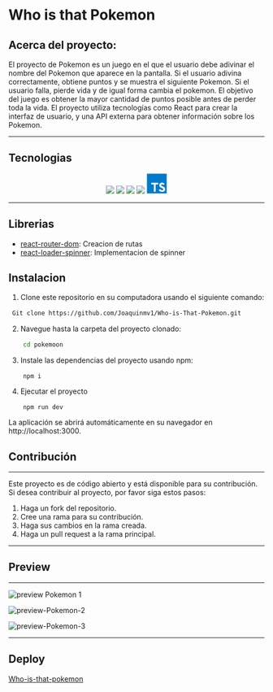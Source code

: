 # Who is that Pokemon 

## Acerca del proyecto: 
El proyecto de Pokemon es un juego en el que el usuario debe adivinar el nombre del Pokemon que aparece en la pantalla. Si el usuario adivina correctamente, obtiene puntos y se muestra el siguiente Pokemon. Si el usuario falla, pierde vida y de igual forma cambia el pokemon. El objetivo del juego es obtener la mayor cantidad de puntos posible antes de perder toda la vida. El proyecto utiliza tecnologías como React para crear la interfaz de usuario, y una API externa para obtener información sobre los Pokemon.

---

## Tecnologias
<p align="center">
<img height="40" src='https://icongr.am/devicon/html5-original.svg?size=128&color=currentColor'>
<img height="40" src='https://icongr.am/devicon/css3-original.svg?size=128&color=currentColor'>
<img height="40" src='https://icongr.am/devicon/javascript-original.svg?size=128&color=aa0909'>
<img height="40" src='https://icongr.am/devicon/react-original.svg?size=128&color=aa0909'>
<img height="40" src="https://raw.githubusercontent.com/devicons/devicon/master/icons/typescript/typescript-original.svg" /> 
</p>

---

## Librerias

* [react-router-dom](https://reactrouter.com/en/main): Creacion de rutas 
* [react-loader-spinner](https://www.npmjs.com/package/react-loader-spinner): Implementacion de spinner


## Instalacion

1. Clone este repositorio en su computadora usando el siguiente comando:
```sh
 Git clone https://github.com/Joaquinmv1/Who-is-That-Pokemon.git
```
2. Navegue hasta la carpeta del proyecto clonado:
```sh
    cd pokemoon
```
3. Instale las dependencias del proyecto usando npm:
```
    npm i
```
4. Ejecutar el proyecto
```
    npm run dev
```
La aplicación se abrirá automáticamente en su navegador en http://localhost:3000.


## Contribución 
---
Este proyecto es de código abierto y está disponible para su contribución. Si desea contribuir al proyecto, por favor siga estos pasos:

1. Haga un fork del repositorio.
2. Cree una rama para su contribución.
3. Haga sus cambios en la rama creada.
4. Haga un pull request a la rama principal.
---

## Preview
---

![preview Pokemon 1](https://imgur.com/BPJNV09.png)

![preview-Pokemon-2](https://imgur.com/3szWoau.png)

![preview-Pokemon-3](https://imgur.com/iscjoSB.png)

---

## Deploy
[Who-is-that-pokemon](https://who-is-that-pokemon-ten.vercel.app)
